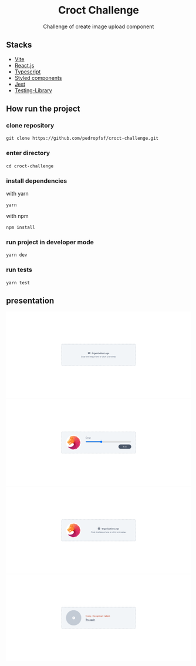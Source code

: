 <h1 align="center">Croct Challenge</h1>

<p align="center">Challenge of create image upload component</p>

## Stacks
- [Vite](https://vitejs.dev/)
- [React.js](https://react.dev/)
- [Typescript](https://www.typescriptlang.org/)
- [Styled components](https://styled-components.com/)
- [Jest](https://jestjs.io/pt-BR/)
- [Testing-Library](https://testing-library.com/docs/)

## How run the project

### clone repository
```
git clone https://github.com/pedropfsf/croct-challenge.git
```

### enter directory
```
cd croct-challenge
```

### install dependencies

with yarn
```
yarn
```

with npm
```
npm install
```

### run project in developer mode
```
yarn dev
```

### run tests
```
yarn test
```

## presentation
<div align="center">
  <img
       src="https://github.com/pedropfsf/croct-challenge/blob/master/public/screenshot-part-1.png"
       alt="Presentation part 1"
   />
  <img
       src="https://github.com/pedropfsf/croct-challenge/blob/master/public/screenshot-part-2.png"
       alt="Presentation part 2"
   />
  <img
       src="https://github.com/pedropfsf/croct-challenge/blob/master/public/screenshot-part-3.png"
       alt="Presentation part 3"
   />
   <img
       src="https://github.com/pedropfsf/croct-challenge/blob/master/public/screenshot-part-4.png"
       alt="Presentation part 4"
   />
</div>

